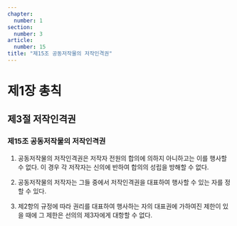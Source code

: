 ```yaml
---
chapter:
  number: 1
section:
  number: 3
article:
  number: 15
title: "제15조 공동저작물의 저작인격권"
---
```


# 제1장 총칙

## 제3절 저작인격권

### 제15조 공동저작물의 저작인격권

1. 공동저작물의 저작인격권은 저작자 전원의 합의에 의하지 아니하고는 이를 행사할 수 없다. 이 경우 각 저작자는 신의에 반하여 합의의 성립을 방해할 수 없다.

2. 공동저작물의 저작자는 그들 중에서 저작인격권을 대표하여 행사할 수 있는 자를 정할 수 있다.

3. 제2항의 규정에 따라 권리를 대표하여 행사하는 자의 대표권에 가하여진 제한이 있을 때에 그 제한은 선의의 제3자에게 대항할 수 없다.
